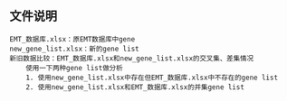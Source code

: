 ## 文件说明

    EMT_数据库.xlsx：原EMT数据库中gene
    new_gene_list.xlsx：新的gene list
    新旧数据比较：EMT_数据库.xlsx和new_gene_list.xlsx的交叉集、差集情况
        使用一下两种gene list做分析
        1. 使用new_gene_list.xlsx中存在但EMT_数据库.xlsx中不存在的gene list
        2. 使用new_gene_list.xlsx和EMT_数据库.xlsx的并集gene list